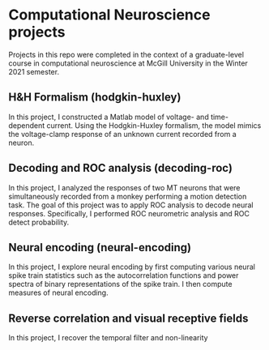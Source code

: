 # Computational Neuroscience projects
Projects in this repo were completed in the context of a graduate-level course in computational neuroscience at McGill University in the Winter 2021 semester.

## H&H Formalism (hodgkin-huxley)
In this project, I constructed a Matlab model of voltage- and time-dependent current. Using the Hodgkin-Huxley formalism, the model mimics the voltage-clamp response of an unknown current recorded from a neuron.

## Decoding and ROC analysis (decoding-roc)
In this project, I analyzed the responses of two MT neurons that were simultaneously recorded from a monkey performing a motion detection task. The goal of this project was to apply ROC analysis to decode neural responses. Specifically, I performed ROC neurometric analysis and ROC detect probability.  

## Neural encoding (neural-encoding)
In this project, I explore neural encoding by first computing various neural spike train statistics such as the autocorrelation functions and power spectra of binary representations of the spike train. I then compute measures of neural encoding. 

## Reverse correlation and visual receptive fields

In this project, I recover the temporal filter and non-linearity 
